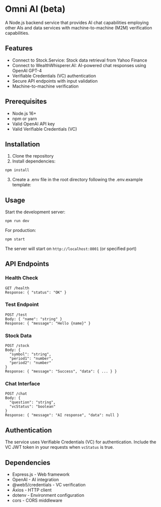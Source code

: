 # Omni AI (beta)

A Node.js backend service that provides AI chat capabilities employing other AIs and data services with machine-to-machine (M2M) verification capabilities.

## Features

- Connect to Stock.Service: Stock data retrieval from Yahoo Finance
- Connect to WealthWhisperer.AI: AI-powered chat responses using OpenAI GPT-4
- Verifiable Credentials (VC) authentication
- Secure API endpoints with input validation
- Machine-to-machine verification

## Prerequisites

- Node.js 16+
- npm or yarn
- Valid OpenAI API key
- Valid Verifiable Credentials (VC)

## Installation

1. Clone the repository
2. Install dependencies:

```bash
npm install
```

3. Create a .env file in the root directory following the .env.example template:


## Usage

Start the development server:

```bash
npm run dev
```

For production:

```bash
npm start
```

The server will start on `http://localhost:8001` (or specified port)

## API Endpoints

### Health Check
```
GET /health
Response: { "status": "OK" }
```

### Test Endpoint
```
POST /test
Body: { "name": "string" }
Response: { "message": "Hello {name}" }
```

### Stock Data
```
POST /stock
Body: {
  "symbol": "string",
  "period1": "number",
  "period2": "number"
}
Response: { "message": "Success", "data": { ... } }
```

### Chat Interface
```
POST /chat
Body: {
  "question": "string",
  "vcStatus": "boolean"
}
Response: { "message": "AI response", "data": null }
```

## Authentication

The service uses Verifiable Credentials (VC) for authentication. Include the VC JWT token in your requests when `vcStatus` is true.

## Dependencies

- Express.js - Web framework
- OpenAI - AI integration
- @web5/credentials - VC verification
- Axios - HTTP client
- dotenv - Environment configuration
- cors - CORS middleware
